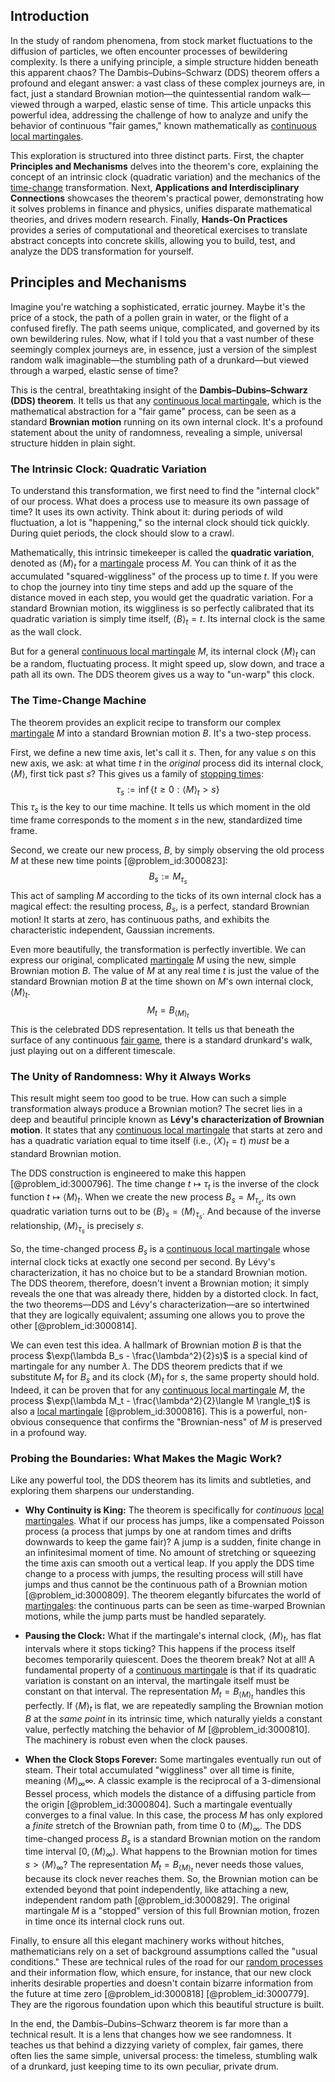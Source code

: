 ## Introduction
In the study of random phenomena, from stock market fluctuations to the diffusion of particles, we often encounter processes of bewildering complexity. Is there a unifying principle, a simple structure hidden beneath this apparent chaos? The Dambis–Dubins–Schwarz (DDS) theorem offers a profound and elegant answer: a vast class of these complex journeys are, in fact, just a standard Brownian motion—the quintessential random walk—viewed through a warped, elastic sense of time. This article unpacks this powerful idea, addressing the challenge of how to analyze and unify the behavior of continuous "fair games," known mathematically as [continuous local martingales](@article_id:204144).

This exploration is structured into three distinct parts. First, the chapter **Principles and Mechanisms** delves into the theorem's core, explaining the concept of an intrinsic clock (quadratic variation) and the mechanics of the [time-change](@article_id:633711) transformation. Next, **Applications and Interdisciplinary Connections** showcases the theorem's practical power, demonstrating how it solves problems in finance and physics, unifies disparate mathematical theories, and drives modern research. Finally, **Hands-On Practices** provides a series of computational and theoretical exercises to translate abstract concepts into concrete skills, allowing you to build, test, and analyze the DDS transformation for yourself.

## Principles and Mechanisms

Imagine you're watching a sophisticated, erratic journey. Maybe it's the price of a stock, the path of a pollen grain in water, or the flight of a confused firefly. The path seems unique, complicated, and governed by its own bewildering rules. Now, what if I told you that a vast number of these seemingly complex journeys are, in essence, just a version of the simplest random walk imaginable—the stumbling path of a drunkard—but viewed through a warped, elastic sense of time?

This is the central, breathtaking insight of the **Dambis–Dubins–Schwarz (DDS) theorem**. It tells us that any [continuous local martingale](@article_id:188427), which is the mathematical abstraction for a "fair game" process, can be seen as a standard **Brownian motion** running on its own internal clock. It's a profound statement about the unity of randomness, revealing a simple, universal structure hidden in plain sight.

### The Intrinsic Clock: Quadratic Variation

To understand this transformation, we first need to find the "internal clock" of our process. What does a process use to measure its own passage of time? It uses its own activity. Think about it: during periods of wild fluctuation, a lot is "happening," so the internal clock should tick quickly. During quiet periods, the clock should slow to a crawl.

Mathematically, this intrinsic timekeeper is called the **quadratic variation**, denoted as $\langle M \rangle_t$ for a [martingale](@article_id:145542) process $M$. You can think of it as the accumulated "squared-wiggliness" of the process up to time $t$. If you were to chop the journey into tiny time steps and add up the square of the distance moved in each step, you would get the quadratic variation. For a standard Brownian motion, its wiggliness is so perfectly calibrated that its quadratic variation is simply time itself, $\langle B \rangle_t = t$. Its internal clock is the same as the wall clock.

But for a general [continuous local martingale](@article_id:188427) $M$, its internal clock $\langle M \rangle_t$ can be a random, fluctuating process. It might speed up, slow down, and trace a path all its own. The DDS theorem gives us a way to "un-warp" this clock.

### The Time-Change Machine

The theorem provides an explicit recipe to transform our complex [martingale](@article_id:145542) $M$ into a standard Brownian motion $B$. It's a two-step process.

First, we define a new time axis, let's call it $s$. Then, for any value $s$ on this new axis, we ask: at what time $t$ in the *original* process did its internal clock, $\langle M \rangle$, first tick past $s$? This gives us a family of [stopping times](@article_id:261305):
$$
\tau_s := \inf\{t \ge 0 : \langle M \rangle_t > s\}
$$
This $\tau_s$ is the key to our time machine. It tells us which moment in the old time frame corresponds to the moment $s$ in the new, standardized time frame.

Second, we create our new process, $B$, by simply observing the old process $M$ at these new time points [@problem_id:3000823]:
$$
B_s := M_{\tau_s}
$$
This act of sampling $M$ according to the ticks of its own internal clock has a magical effect: the resulting process, $B_s$, is a perfect, standard Brownian motion! It starts at zero, has continuous paths, and exhibits the characteristic independent, Gaussian increments.

Even more beautifully, the transformation is perfectly invertible. We can express our original, complicated [martingale](@article_id:145542) $M$ using the new, simple Brownian motion $B$. The value of $M$ at any real time $t$ is just the value of the standard Brownian motion $B$ at the time shown on $M$'s own internal clock, $\langle M \rangle_t$.
$$
M_t = B_{\langle M \rangle_t}
$$
This is the celebrated DDS representation. It tells us that beneath the surface of any continuous [fair game](@article_id:260633), there is a standard drunkard's walk, just playing out on a different timescale.

### The Unity of Randomness: Why it Always Works

This result might seem too good to be true. How can such a simple transformation always produce a Brownian motion? The secret lies in a deep and beautiful principle known as **Lévy's characterization of Brownian motion**. It states that any [continuous local martingale](@article_id:188427) that starts at zero and has a quadratic variation equal to time itself (i.e., $\langle X \rangle_t = t$) *must* be a standard Brownian motion.

The DDS construction is engineered to make this happen [@problem_id:3000796]. The time change $t \mapsto \tau_t$ is the inverse of the clock function $t \mapsto \langle M \rangle_t$. When we create the new process $B_s = M_{\tau_s}$, its own quadratic variation turns out to be $\langle B \rangle_s = \langle M \rangle_{\tau_s}$. And because of the inverse relationship, $\langle M \rangle_{\tau_s}$ is precisely $s$.

So, the time-changed process $B_s$ is a [continuous local martingale](@article_id:188427) whose internal clock ticks at exactly one second per second. By Lévy's characterization, it has no choice but to be a standard Brownian motion. The DDS theorem, therefore, doesn't invent a Brownian motion; it simply reveals the one that was already there, hidden by a distorted clock. In fact, the two theorems—DDS and Lévy's characterization—are so intertwined that they are logically equivalent; assuming one allows you to prove the other [@problem_id:3000814].

We can even test this idea. A hallmark of Brownian motion $B$ is that the process $\exp(\lambda B_s - \frac{\lambda^2}{2}s)$ is a special kind of martingale for any number $\lambda$. The DDS theorem predicts that if we substitute $M_t$ for $B_s$ and its clock $\langle M \rangle_t$ for $s$, the same property should hold. Indeed, it can be proven that for any [continuous local martingale](@article_id:188427) $M$, the process $\exp(\lambda M_t - \frac{\lambda^2}{2}\langle M \rangle_t)$ is also a [local martingale](@article_id:203239) [@problem_id:3000816]. This is a powerful, non-obvious consequence that confirms the "Brownian-ness" of $M$ is preserved in a profound way.

### Probing the Boundaries: What Makes the Magic Work?

Like any powerful tool, the DDS theorem has its limits and subtleties, and exploring them sharpens our understanding.

-   **Why Continuity is King:** The theorem is specifically for *continuous* [local martingales](@article_id:186261). What if our process has jumps, like a compensated Poisson process (a process that jumps by one at random times and drifts downwards to keep the game fair)? A jump is a sudden, finite change in an infinitesimal moment of time. No amount of stretching or squeezing the time axis can smooth out a vertical leap. If you apply the DDS time change to a process with jumps, the resulting process will still have jumps and thus cannot be the continuous path of a Brownian motion [@problem_id:3000809]. The theorem elegantly bifurcates the world of [martingales](@article_id:267285): the continuous parts can be seen as time-warped Brownian motions, while the jump parts must be handled separately.

-   **Pausing the Clock:** What if the martingale's internal clock, $\langle M \rangle_t$, has flat intervals where it stops ticking? This happens if the process itself becomes temporarily quiescent. Does the theorem break? Not at all! A fundamental property of a [continuous martingale](@article_id:184972) is that if its quadratic variation is constant on an interval, the martingale itself must be constant on that interval. The representation $M_t = B_{\langle M \rangle_t}$ handles this perfectly. If $\langle M \rangle_t$ is flat, we are repeatedly sampling the Brownian motion $B$ at the *same point* in its intrinsic time, which naturally yields a constant value, perfectly matching the behavior of $M$ [@problem_id:3000810]. The machinery is robust even when the clock pauses.

-   **When the Clock Stops Forever:** Some martingales eventually run out of steam. Their total accumulated "wiggliness" over all time is finite, meaning $\langle M \rangle_\infty  \infty$. A classic example is the reciprocal of a 3-dimensional Bessel process, which models the distance of a diffusing particle from the origin [@problem_id:3000804]. Such a martingale eventually converges to a final value. In this case, the process $M$ has only explored a *finite* stretch of the Brownian path, from time 0 to $\langle M \rangle_\infty$. The DDS time-changed process $B_s$ is a standard Brownian motion on the random time interval $[0, \langle M \rangle_\infty)$. What happens to the Brownian motion for times $s > \langle M \rangle_\infty$? The representation $M_t = B_{\langle M \rangle_t}$ never needs those values, because its clock never reaches them. So, the Brownian motion can be extended beyond that point independently, like attaching a new, independent random path [@problem_id:3000829]. The original martingale $M$ is a "stopped" version of this full Brownian motion, frozen in time once its internal clock runs out.

Finally, to ensure all this elegant machinery works without hitches, mathematicians rely on a set of background assumptions called the "usual conditions." These are technical rules of the road for our [random processes](@article_id:267993) and their information flow, which ensure, for instance, that our new clock inherits desirable properties and doesn't contain bizarre information from the future at time zero [@problem_id:3000818] [@problem_id:3000779]. They are the rigorous foundation upon which this beautiful structure is built.

In the end, the Dambis–Dubins–Schwarz theorem is far more than a technical result. It is a lens that changes how we see randomness. It teaches us that behind a dizzying variety of complex, fair games, there often lies the same simple, universal process: the timeless, stumbling walk of a drunkard, just keeping time to its own peculiar, private drum.